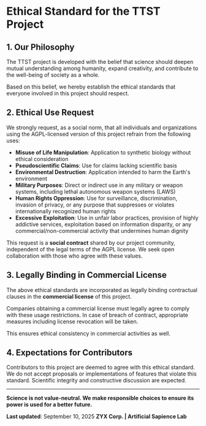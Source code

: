 
# Ethical Standard for the TTST Project

## 1. Our Philosophy

The TTST project is developed with the belief that science should deepen mutual understanding among humanity, expand creativity, and contribute to the well-being of society as a whole.

Based on this belief, we hereby establish the ethical standards that everyone involved in this project should respect.

## 2. Ethical Use Request

We strongly request, as a social norm, that all individuals and organizations using the AGPL-licensed version of this project refrain from the following uses:

* **Misuse of Life Manipulation**: Application to synthetic biology without ethical consideration
* **Pseudoscientific Claims**: Use for claims lacking scientific basis
* **Environmental Destruction**: Application intended to harm the Earth's environment
* **Military Purposes**: Direct or indirect use in any military or weapon systems, including lethal autonomous weapon systems (LAWS)
* **Human Rights Oppression**: Use for surveillance, discrimination, invasion of privacy, or any purpose that suppresses or violates internationally recognized human rights
* **Excessive Exploitation**: Use in unfair labor practices, provision of highly addictive services, exploitation based on information disparity, or any commercial/non-commercial activity that undermines human dignity

This request is a **social contract** shared by our project community, independent of the legal terms of the AGPL license. We seek open collaboration with those who agree with these values.

## 3. Legally Binding in Commercial License

The above ethical standards are incorporated as legally binding contractual clauses in the **commercial license** of this project.

Companies obtaining a commercial license must legally agree to comply with these usage restrictions. In case of breach of contract, appropriate measures including license revocation will be taken.

This ensures ethical consistency in commercial activities as well.

## 4. Expectations for Contributors

Contributors to this project are deemed to agree with this ethical standard. We do not accept proposals or implementations of features that violate this standard. Scientific integrity and constructive discussion are expected.

---

**Science is not value-neutral. We make responsible choices to ensure its power is used for a better future.**

**Last updated**: September 10, 2025
**ZYX Corp. | Artificial Sapience Lab**
